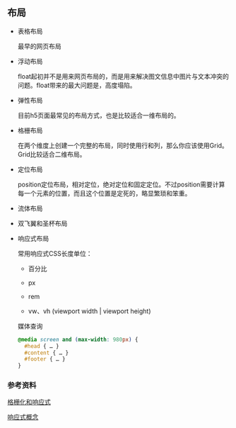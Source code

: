 ## 布局

* 表格布局

  最早的网页布局

* 浮动布局

  float起初并不是用来网页布局的，而是用来解决图文信息中图片与文本冲突的问题。float带来的最大问题是，高度塌陷。

* 弹性布局

  目前h5页面最常见的布局方式，也是比较适合一维布局的。

* 格栅布局

  在两个维度上创建一个完整的布局，同时使用行和列，那么你应该使用Grid。Grid比较适合二维布局。

* 定位布局

  position定位布局，相对定位，绝对定位和固定定位。不过position需要计算每一个元素的位置，而且这个位置是定死的，略显繁琐和笨重。

* 流体布局  

* 双飞翼和圣杯布局

* 响应式布局

  常用响应式CSS长度单位：

  - 百分比

  - px

  - rem

  - vw、vh (viewport width | viewport height)

  媒体查询

    ```css
    @media screen and (max-width: 980px) {
      #head { … }
      #content { … }
      #footer { … }
    }
    ```


### 参考资料

[格栅化和响应式](https://www.uisdc.com/grid-systems-do-responsive-design)

[响应式概念](https://baike.baidu.com/item/%E5%93%8D%E5%BA%94%E5%BC%8F%E7%BD%91%E9%A1%B5%E8%AE%BE%E8%AE%A1/2519669?fr=aladdin)